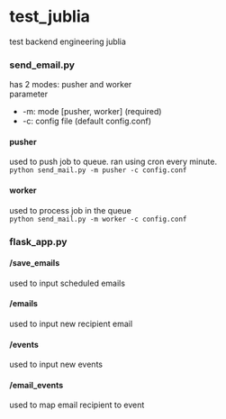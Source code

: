 # test_jublia
test backend engineering jublia

### send_email.py
has 2 modes: pusher and worker  
parameter  
- \-m: mode [pusher, worker] (required)  
- \-c: config file (default config.conf)

#### pusher

used to push job to queue. ran using cron every minute.  
`python send_mail.py -m pusher -c config.conf` 

#### worker

used to process job in the queue  
`python send_mail.py -m worker -c config.conf`

### flask_app.py

#### /save_emails
used to input scheduled emails

#### /emails
used to input new recipient email

#### /events
used to input new events

#### /email_events
used to map email recipient to event